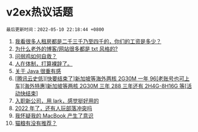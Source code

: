 # v2ex热议话题

`最后更新时间：2022-05-10 22:18:44 +0800`

1. [我看很多人租房都是二千三千乃至四千的，你们的工资是多少？](https://www.v2ex.com/t/851930)
1. [为什么老外的博客/网站很多都是 txt 风格的?](https://www.v2ex.com/t/851940)
1. [问弱鸡如何自救？](https://www.v2ex.com/t/851911)
1. [人在体制，打算裸辞了。](https://www.v2ex.com/t/851995)
1. [关于 Java 很重有感](https://www.v2ex.com/t/851925)
1. [[腾讯云史低][快要结束了]新加坡等海外两核 2G30M 一年 96[老账号也可上车][海外特惠]新加坡等两核 2G30M 三年 288 三年还有 2H4G-8H16G 等[活动快结束]](https://www.v2ex.com/t/851887)
1. [入职新公司，用 lark，感觉挺好用的](https://www.v2ex.com/t/851869)
1. [2022 年了，还有人玩部落冲突吗](https://www.v2ex.com/t/851881)
1. [我怀疑我的 MacBook 产生了意识](https://www.v2ex.com/t/851971)
1. [猫粮有没有推荐？](https://www.v2ex.com/t/851888)

